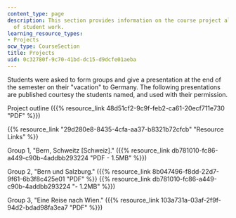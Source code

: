 ```yaml
---
content_type: page
description: This section provides information on the course project along with examples
  of student work.
learning_resource_types:
- Projects
ocw_type: CourseSection
title: Projects
uid: 0c32780f-9c70-41bd-dc15-d9dcfe01aeba
---
```


Students were asked to form groups and give a presentation at the end of the semester on their "vacation" to Germany. The following presentations are published courtesy the students named, and used with their permission.

Project outline ({{% resource_link 48d51cf2-9c9f-feb2-ca61-20ecf711e730 "PDF" %}})

{{% resource_link "29d280e8-8435-4cfa-aa37-b8321b72cfcb" "Resource Links" %}}

Group 1, "Bern, Schweitz \[Schweiz\]." ({{% resource_link db781010-fc86-a449-c90b-4addbb293224 "PDF - 1.5MB" %}})

Group 2, "Bern und Salzburg." ({{% resource_link 8b047496-f8dd-22d7-9f61-6b3f8c425e01 "PDF" %}} {{% resource_link db781010-fc86-a449-c90b-4addbb293224 "- 1.2MB" %}})

Group 3, "Eine Reise nach Wien." ({{% resource_link 103a731a-03af-2f9f-94d2-bdad98fa3ea7 "PDF" %}})